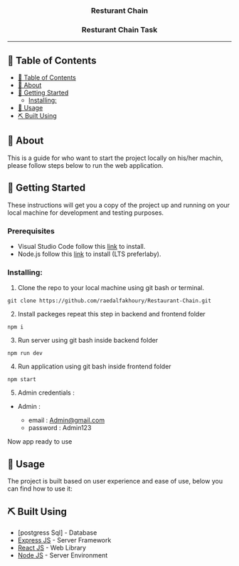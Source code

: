 <h3 align="center">Resturant Chain <h3 align="center">Resturant Chain Task
</h3>

---

## 📝 Table of Contents

- [📝 Table of Contents](#-table-of-contents)
- [🧐 About ](#-about-)
- [🏁 Getting Started ](#-getting-started-) 
  - [Installing:](#installing)
- [🎈 Usage ](#Usage)
- [⛏️ Built Using ](#️-built-using-) 

## 🧐 About <a name = "about"></a>

This is a guide for who want to start the project locally on his/her machin,
please follow steps below to run the web application.


## 🏁 Getting Started <a name = "getting_started"></a>

These instructions will get you a copy of the project up and running on your local machine for development and testing purposes.

### Prerequisites

- Visual Studio Code follow this <a href='https://code.visualstudio.com/download'>link</a> to install.
- Node.js follow this <a href='https://nodejs.org/en'>link</a> to install (LTS preferlaby).

### Installing:

1. Clone the repo to your local machine using git bash or terminal.

```
git clone https://github.com/raedalfakhoury/Restaurant-Chain.git
```

2. Install packeges repeat this step in backend and frontend folder

```
npm i
```

3. Run server using git bash inside backend folder

```
npm run dev
```

4. Run application using git bash inside frontend folder

```
npm start
```

5. Admin credentials : 
- Admin : 
  
  - email : Admin@gmail.com
  - password : Admin123
  

Now app ready to use

## 🎈 Usage <a name="usage"></a>

The project is built based on user experience and ease of use, below you can find how to use it:
 

## ⛏️ Built Using <a name = "built_using"></a>

- [postgress Sql] - Database
- [Express JS](https://expressjs.com/) - Server Framework
- [React JS](https://https://reactjs.org/) - Web Library
- [Node JS](https://nodejs.org/en/) - Server Environment

  
 